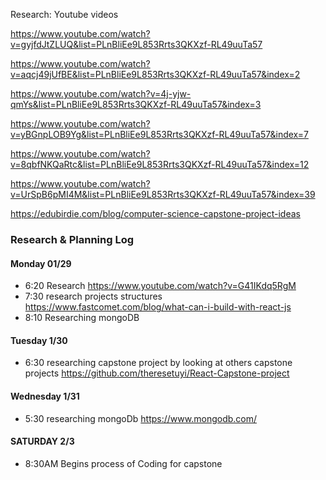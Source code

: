 

Research: Youtube videos

https://www.youtube.com/watch?v=gyjfdJtZLUQ&list=PLnBliEe9L853Rrts3QKXzf-RL49uuTa57

https://www.youtube.com/watch?v=aqcj49jUfBE&list=PLnBliEe9L853Rrts3QKXzf-RL49uuTa57&index=2

https://www.youtube.com/watch?v=4j-yjw-qmYs&list=PLnBliEe9L853Rrts3QKXzf-RL49uuTa57&index=3

https://www.youtube.com/watch?v=yBGnpLOB9Yg&list=PLnBliEe9L853Rrts3QKXzf-RL49uuTa57&index=7

https://www.youtube.com/watch?v=8qbfNKQaRtc&list=PLnBliEe9L853Rrts3QKXzf-RL49uuTa57&index=12

https://www.youtube.com/watch?v=UrSpB6pMI4M&list=PLnBliEe9L853Rrts3QKXzf-RL49uuTa57&index=39

https://edubirdie.com/blog/computer-science-capstone-project-ideas

### Research & Planning Log

#### Monday 01/29

* 6:20 Research https://www.youtube.com/watch?v=G41IKdq5RgM
* 7:30 research projects structures https://www.fastcomet.com/blog/what-can-i-build-with-react-js
* 8:10 Researching mongoDB

#### Tuesday 1/30

* 6:30 researching capstone project by looking at others capstone projects https://github.com/theresetuyi/React-Capstone-project

#### Wednesday 1/31

* 5:30 researching mongoDb https://www.mongodb.com/

#### SATURDAY 2/3

* 8:30AM Begins process of Coding for capstone





